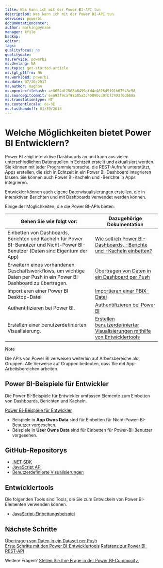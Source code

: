 ```yaml
---
title: Was kann ich mit der Power BI-API tun
description: Was kann ich mit der Power BI-API tun
services: powerbi
documentationcenter: 
author: markingmyname
manager: kfile
backup: 
editor: 
tags: 
qualityfocus: no
qualitydate: 
ms.service: powerbi
ms.devlang: NA
ms.topic: get-started-article
ms.tgt_pltfrm: NA
ms.workload: powerbi
ms.date: 07/20/2017
ms.author: maghan
ms.openlocfilehash: ae8654df2868a6499dfd4e4626d5f91b67543c58
ms.sourcegitcommit: 6e693f9caf98385a2c45890cd0fbf2403f0dbb8a
ms.translationtype: HT
ms.contentlocale: de-DE
ms.lasthandoff: 01/30/2018
---
```

# <a name="what-can-developers-do-with-power-bi"></a>Welche Möglichkeiten bietet Power BI Entwicklern?
Power BI zeigt interaktive Dashboards an und kann aus vielen unterschiedlichen Datenquellen in Echtzeit erstellt und aktualisiert werden. Sie können mit jeder Programmiersprache, die REST-Aufrufe unterstützt, Apps erstellen, die sich in Echtzeit in ein Power BI-Dashboard integrieren lassen. Sie können auch Power BI-Kacheln und -Berichte in Apps integrieren.

Entwickler können auch eigene Datenvisualisierungen erstellen, die in interaktiven Berichten und mit Dashboards verwendet werden können. 

Einige der Möglichkeiten, die die Power BI-APIs bieten:

| **Gehen Sie wie folgt vor:** | **Dazugehörige Dokumentation** |
| --- | --- |
| Einbetten von Dashboards, Berichten und Kacheln für Power BI-Benutzer und Nicht-Power BI-Benutzer (Daten sind Eigentum der App) |[Wie soll ich Power BI-Dashboards, -Berichte und -Kacheln einbetten?](embedding-content.md) |
| Erweitern eines vorhandenen Geschäftsworkflows, um wichtige Daten per Push in ein Power BI-Dashboard zu übertragen. |[Übertragen von Daten in ein Dashboard per Push](walkthrough-push-data.md) |
| Importieren einer Power BI Desktop-Datei |[Importieren einer PBIX-Datei](https://msdn.microsoft.com/library/mt243837.aspx) |
| Authentifizieren bei Power BI. |[Authentifizieren bei Power BI](get-azuread-access-token.md) |
| Erstellen einer benutzerdefinierten Visualisierung. |[Erstellen benutzerdefinierter Visualisierungen mithilfe von Entwicklertools](../service-custom-visuals-getting-started-with-developer-tools.md) |

> [!NOTE]
> Die APIs von Power BI verweisen weiterhin auf Arbeitsbereiche als Gruppen. Alle Verweise auf Gruppen bedeuten, dass Sie mit App-Arbeitsbereichen arbeiten.
> 
> 

## <a name="power-bi-developer-samples"></a>Power BI-Beispiele für Entwickler
Die Power BI-Beispiele für Entwickler umfassen Elemente zum Einbetten von Dashboards, Berichten und Kacheln.

[Power BI-Beispiele für Entwickler](https://github.com/Microsoft/PowerBI-Developer-Samples)

* Beispiele in **App Owns Data** sind für Einbetten für Nicht-Power-BI-Benutzer vorgesehen.
* Beispiele in **User Owns Data** sind für Einbetten für Power-BI-Benutzer vorgesehen.

## <a name="github-repositories"></a>GitHub-Repositorys
* [.NET SDK](https://github.com/Microsoft/PowerBI-CSharp)
* [JavaScript API](https://github.com/Microsoft/PowerBI-JavaScript)
* [Benutzerdefinierte Visualisierungen](https://github.com/Microsoft/PowerBI-visuals)

## <a name="developer-tools"></a>Entwicklertools
Die folgenden Tools sind Tools, die Sie zum Entwickeln von Power BI-Elementen verwenden können.

* [JavaScript-Einbettungsbeispiel](https://microsoft.github.io/PowerBI-JavaScript/demo)

## <a name="next-steps"></a>Nächste Schritte
[Übertragen von Daten in ein Dataset per Push](walkthrough-push-data.md)  
[Erste Schritte mit den Power BI-Entwicklertools](../service-custom-visuals-getting-started-with-developer-tools.md) 
[Referenz zur Power BI-REST-API](https://msdn.microsoft.com/library/mt147898.aspx)  

Weitere Fragen? [Stellen Sie Ihre Frage in der Power BI-Community.](http://community.powerbi.com/)

